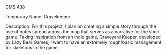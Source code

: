 DMS 438

Temporary Name:
Gravekeeper

Description:
For this project, I plan on creating a simple story through the use of notes spread across the map that serves as a narrative for the short game.
Taking inspiration from an indie game, Graveyard Keeper, developed by Lazy Bear Games, I want to have an extremely rough/basic management for skeletons in the game.